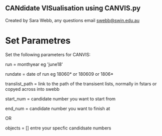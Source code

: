 ## CANdidate VISualisation using CANVIS.py 
Created by Sara Webb, any questions email swebb@swin.edu.au 

# Set Parametres 

Set the following parameters for CANVIS: 


run = monthyear eg 'june18'


rundate = date of run eg 18060* or 180609 or 1806* 


translist_path = link to the path of the transisent lists, normally in fstars or copyed across into swebb 


start_num = candidate number you want to start from 


end_num = candidate number you want to finish at 


OR 


objects = [] entre your specfic candidsate numbers 



